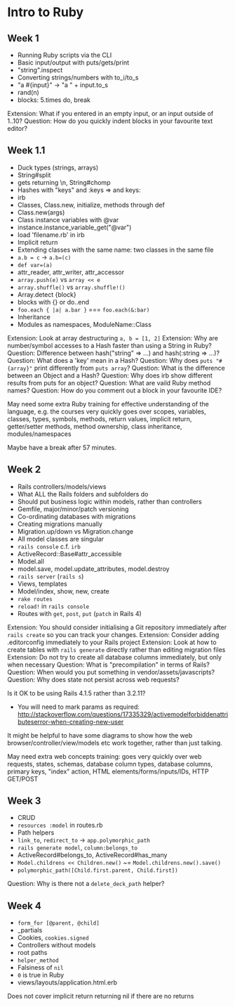 # Intro to Ruby

## Week 1

* Running Ruby scripts via the CLI
* Basic input/output with puts/gets/print
* "string".inspect
* Converting strings/numbers with to_i/to_s
* "a #{input}" -> "a " + input.to_s
* rand(n)
* blocks: 5.times do, break

Extension: What if you entered in an empty input, or an input outside of 1..10?
Question: How do you quickly indent blocks in your favourite text editor?

## Week 1.1

* Duck types (strings, arrays)
* String#split
* gets returning \n, String#chomp
* Hashes with "keys" and :keys => and keys: 
* irb
* Classes, Class.new, initialize, methods through def
* Class.new(args)
* Class instance variables with @var
* instance.instance_variable_get("@var")
* load 'filename.rb' in irb
* Implicit return
* Extending classes with the same name: two classes in the same file
* `a.b = c` -> `a.b=(c)`
* `def var=(a)`
* attr_reader, attr_writer, attr_accessor
* `array.push(e)` vs `array << e`
* `array.shuffle()` vs `array.shuffle!()`
* Array.detect {block}
* blocks with {} or do..end
* `foo.each { |a| a.bar }` === `foo.each(&:bar)`
* Inheritance
* Modules as namespaces, ModuleName::Class

Extension: Look at array destructuring `a, b = [1, 2]`
Extension: Why are number/symbol accesses to a Hash faster than using a String in Ruby?
Question: Difference between hash("string" => ...) and hash(:string => ...)?
Question: What does a 'key' mean in a Hash?
Question: Why does `puts "#{array}"` print differently from `puts array`?
Question: What is the difference between an Object and a Hash?
Question: Why does irb show different results from puts for an object?
Question: What are vaild Ruby method names?
Question: How do you comment out a block in your favourite IDE?

May need some extra Ruby training for effective understanding of the language, e.g. the courses very quickly goes over scopes, variables, classes, types, symbols, methods, return values, implicit return, getter/setter methods, method ownership, class inheritance, modules/namespaces

Maybe have a break after 57 minutes.

## Week 2

* Rails controllers/models/views
* What ALL the Rails folders and subfolders do
* Should put business logic within models, rather than controllers
* Gemfile, major/minor/patch versioning
* Co-ordinating databases with migrations
* Creating migrations manually
* Migration.up/down vs Migration.change
* All model classes are singular
* `rails console` c.f. `irb`
* ActiveRecord::Base#attr_accessible
* Model.all
* model.save, model.update_attributes, model.destroy
* `rails server` (`rails s`)
* Views, templates
* Model/index, show, new, create
* `rake routes`
* `reload!` in `rails console`
* Routes with `get`, `post`, `put` (`patch` in Rails 4)

Extension: You should consider initialising a Git repository immediately after `rails create` so you can track your changes.
Extension: Consider adding .editorconfig immediately to your Rails project
Extension: Look at how to create tables with `rails generate` directly rather than editing migration files
Extension: Do not try to create all database columns immediately, but only when necessary
Question: What is "precompilation" in terms of Rails?
Question: When would you put something in vendor/assets/javascripts?
Question: Why does state not persist across web requests?

Is it OK to be using Rails 4.1.5 rather than 3.2.11?
* You will need to mark params as required: http://stackoverflow.com/questions/17335329/activemodelforbiddenattributeserror-when-creating-new-user

It might be helpful to have some diagrams to show how the web browser/controller/view/models etc work together, rather than just talking.

May need extra web concepts training: goes very quickly over web requests, states, schemas, database column types, database columns, primary keys, "index" action, HTML elements/forms/inputs/IDs, HTTP GET/POST

## Week 3

* CRUD
* `resources :model` in routes.rb
* Path helpers
* `link_to`, `redirect_to` -> `app.polymorphic_path`
* `rails generate model`, `column:belongs_to`
* ActiveRecord#belongs_to, ActiveRecord#has_many
* `Model.childrens << Children.new()` ~= `Model.childrens.new().save()`
* `polymorphic_path([Child.first.parent, Child.first])`

Question: Why is there not a `delete_deck_path` helper?

## Week 4

* `form_for [@parent, @child]`
* _partials
* Cookies, `cookies.signed`
* Controllers without models
* root paths
* `helper_method`
* Falsiness of `nil`
* `0` is true in Ruby
* views/layouts/application.html.erb

Does not cover implicit return returning nil if there are no returns
